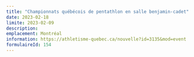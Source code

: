 ```yaml
---
title: "Championnats québécois de pentathlon en salle benjamin-cadet"
date: 2023-02-18
limite: 2023-02-09
description:
emplacement: Montréal
information: https://athletisme-quebec.ca/nouvelle?id=3135&mod=event
formulaireId: 154
---
```

